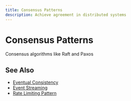 ```yaml
---
title: Consensus Patterns
description: Achieve agreement in distributed systems
---
```


# Consensus Patterns

Consensus algorithms like Raft and Paxos

## See Also

- [Eventual Consistency](/pattern-library/data-management/eventual-consistency)
- [Event Streaming](/pattern-library/architecture/event-streaming)
- [Rate Limiting Pattern](/pattern-library/scaling/rate-limiting)
